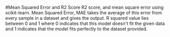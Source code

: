 #Mean Squared Error and R2 Score
R2 score, and mean square error using scikit-learn.
Mean Squared Error, MAE takes the average of this error from every sample in a dataset and gives the output.
R squared value lies between 0 and 1 where 0 indicates that this model doesn't fit the given data and 1 indicates that the model fits perfectly to the dataset provided.

